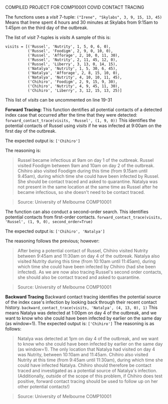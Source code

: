 COMPILED PROJECT FOR COMP10001 COVID CONTACT TRACING

The functions uses a *visit* 7-tuple:
`("Irene", "Skylabs", 3, 9, 15, 13, 45)`
Means that Irene spent 4 hours and 30 minutes at Skylabs from 9:15am to 1:45pm on the third day of the outbreak.

The list of *visit* 7-tuples is *visits*
A sample of this is:
 ```
 visits = [('Russel', 'Nutrity', 1, 5, 0, 6, 0),
           ('Russel', 'Foodigm', 2, 9, 0, 10, 0),
           ('Russel', 'Afforage', 2, 10, 0, 11, 30),
           ('Russel', 'Nutrity', 2, 11, 45, 12, 0),
           ('Russel', 'Liberry', 3, 13, 0, 14, 15),
           ('Natalya', 'Nutrity', 1, 5, 30, 6, 45),
           ('Natalya', 'Afforage', 2, 8, 15, 10, 0),
           ('Natalya', 'Nutrity', 4, 10, 10, 11, 45),
           ('Chihiro', 'Foodigm', 2, 9, 15, 9, 30),
           ('Chihiro', 'Nutrity', 4, 9, 45, 11, 30),
           ('Chihiro', 'Liberry', 3, 12, 15, 13, 25)]
```
This list of *visits* can be uncommented on line 19-31

**Forward Tracing:**
This function dentifies all potential contacts of a detected index case that occurred after the time that they were detected:
`forward_contact_trace(visits, 'Russel', (1, 9, 0))`
This identifies the potential contacts of Russel using *visits* if he was infected at 9:00am on the first day of the outbreak.

The expected output is:
`['Chihiro']`

The reasoning is:
> Russel became infectious at 9am on day 1 of the outbreak.
> Russel visited Foodigm between 9am and 10am on day 2 of the outbreak.
> Chihiro also visited Foodigm during this time (from 9.15am until 9.45am), during which time she could have been infected by Russel. She should be contact traced and asked to quarantine.
> Natalya was not present in the same location at the same time as Russel after he became infectious, so she doesn't need to be contact traced.

> Source: University of Melbourne COMP10001

The function can also conduct a second-order search. This identifies potential contacts from first-order contacts.
`forward_contact_trace(visits, 'Russel', (1, 9, 0), second_order=True)`

The expected output is:
`['Chihiro', 'Natalya']`

The reasoning follows the previous; however:
> After being a potential contact of Russel, Chihiro visited Nutrity between 9:45am and 11:30am on day 4 of the outbreak.
> Natalya also visited Nutrity during this time (from 10:10am until 11:45am), during which time she could have been infected by Chihiro (had she been infected). As we are now also tracing Russel's second order contacts, she should also be contact traced and asked to quarantine.

> Source: University of Melbourne COMP10001

**Backward Tracing**
Backward contact tracing identifies the potential source of the index case's infection by looking back through their recent contact history. 
`backward_contact_trace(visits, 'Natalya', (4, 13, 0), 1)`
This means Natalya was detected at 1:00pm on day 4 of the outbreak, and we want to know who she could have been infected by earlier on the same day (as window=1).
The expected output is:
`['Chihiro']`
The reasoning is as follows:

> Natalya was detected at 1pm on day 4 of the outbreak, and we want to know who she could have been infected by earlier on the same day (as window=1).
> The only location that Natalya had visited on day 4 was Nutrity, between 10:10am and 11:45am.
> Chihiro also visited Nutrity at this time (from 9:45am until 11:30am), during which time she could have infected Natalya.
> Chihiro should therefore be contact traced and investigated as a potential source of Natalya's infection.
> (Additionally, outside of the scope of this problem, if Chihiro does test positive, forward contact tracing should be used to follow up on her other potential contacts!)

> Source: University of Melbourne COMP10001
